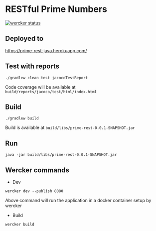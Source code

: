 # RESTful Prime Numbers

[![wercker status](https://app.wercker.com/status/b0a50c914a0d1575a3f63ef1869b32e7/s/master "wercker status")](https://app.wercker.com/project/byKey/b0a50c914a0d1575a3f63ef1869b32e7)

## Deployed to

https://prime-rest-java.herokuapp.com/

## Test with reports
```
./gradlew clean test jacocoTestReport
```

Code coverage will be available at  `build/reports/jacoco/test/html/index.html`

## Build
```
./gradlew build
```

Build is available at `build/libs/prime-rest-0.0.1-SNAPSHOT.jar`

## Run

```
java -jar build/libs/prime-rest-0.0.1-SNAPSHOT.jar
```


## Wercker commands

* Dev
```
wercker dev --publish 8080
```
Above command will run the application in a docker container setup by wercker

* Build
```
wercker build
```
